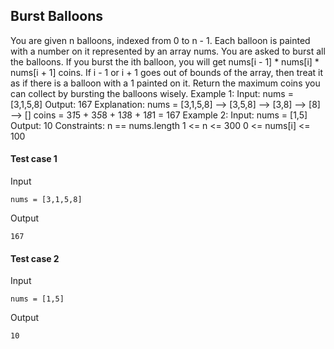 
## Burst Balloons
You are given n balloons, indexed from 0 to n - 1. Each balloon is painted with a number on it represented by an array nums. You are asked to burst all the balloons. If you burst the ith balloon, you will get nums[i - 1] * nums[i] * nums[i + 1] coins. If i - 1 or i + 1 goes out of bounds of the array, then treat it as if there is a balloon with a 1 painted on it. Return the maximum coins you can collect by bursting the balloons wisely. Example 1: Input: nums = [3,1,5,8] Output: 167 Explanation: nums = [3,1,5,8] --&gt; [3,5,8] --&gt; [3,8] --&gt; [8] --&gt; [] coins = 3*1*5 + 3*5*8 + 1*3*8 + 1*8*1 = 167 Example 2: Input: nums = [1,5] Output: 10 Constraints: n == nums.length 1 &lt;= n &lt;= 300 0 &lt;= nums[i] &lt;= 100

#### Test case 1

Input

```
nums = [3,1,5,8]
```

Output

```
167
```

#### Test case 2

Input

```
nums = [1,5]
```

Output

```
10
```
  
